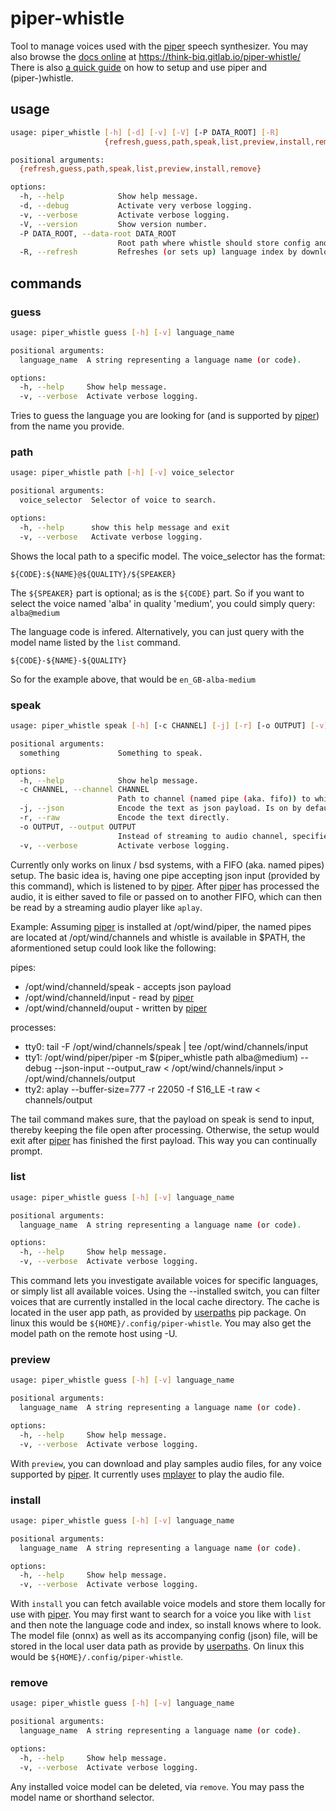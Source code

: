 # piper-whistle

Tool to manage voices used with the [piper][1] speech synthesizer. You may also browse the [docs online][2] at https://think-biq.gitlab.io/piper-whistle/
There is also [a quick guide](https://hackernoon.com/how-to-set-up-piper-speech-synthesizer-on-a-local-machine) on how to setup and use piper and (piper-)whistle.

## usage

```bash
usage: piper_whistle [-h] [-d] [-v] [-V] [-P DATA_ROOT] [-R]
                     {refresh,guess,path,speak,list,preview,install,remove} ...

positional arguments:
  {refresh,guess,path,speak,list,preview,install,remove}

options:
  -h, --help            Show help message.
  -d, --debug           Activate very verbose logging.
  -v, --verbose         Activate verbose logging.
  -V, --version         Show version number.
  -P DATA_ROOT, --data-root DATA_ROOT
                        Root path where whistle should store config and data in.
  -R, --refresh         Refreshes (or sets up) language index by downloading the latest lookup.
```

## commands

### guess

```bash
usage: piper_whistle guess [-h] [-v] language_name

positional arguments:
  language_name  A string representing a language name (or code).

options:
  -h, --help     Show help message.
  -v, --verbose  Activate verbose logging.
```

Tries to guess the language you are looking for (and is supported by [piper][1]) from the name you provide.

### path

```bash
usage: piper_whistle path [-h] [-v] voice_selector

positional arguments:
  voice_selector  Selector of voice to search.

options:
  -h, --help      show this help message and exit
  -v, --verbose   Activate verbose logging.
```

Shows the local path to a specific model. The voice_selector has the format:
```
${CODE}:${NAME}@${QUALITY}/${SPEAKER}
```
The ```${SPEAKER}``` part is optional; as is the ```${CODE}``` part. So if you want to select the voice named 'alba' in quality 'medium', you could simply query: ```alba@medium```

The language code is infered.
Alternatively, you can just query with the model name listed by the `list` command.  
```
${CODE}-${NAME}-${QUALITY}
```
So for the example above, that would be ```en_GB-alba-medium```

### speak

```bash
usage: piper_whistle speak [-h] [-c CHANNEL] [-j] [-r] [-o OUTPUT] [-v] something

positional arguments:
  something             Something to speak.

options:
  -h, --help            Show help message.
  -c CHANNEL, --channel CHANNEL
                        Path to channel (named pipe (aka. fifo)) to which piper is listening.
  -j, --json            Encode the text as json payload. Is on by default.
  -r, --raw             Encode the text directly.
  -o OUTPUT, --output OUTPUT
                        Instead of streaming to audio channel, specifies a path to wav file where speech will be store in.
  -v, --verbose         Activate verbose logging.
```

Currently only works on linux / bsd systems, with a FIFO (aka. named pipes) setup. The basic idea is, having one pipe accepting json input (provided by this command), which is listened to by [piper][1]. After [piper][1] has processed the audio, it is either saved to file or passed on to another FIFO, which can then be read by a streaming audio player like `aplay`.

Example:
Assuming [piper][1] is installed at /opt/wind/piper, the named pipes are located at /opt/wind/channels and whistle is available in $PATH, the aformentioned setup could look like the following:

pipes:

* /opt/wind/channeld/speak - accepts json payload
* /opt/wind/channeld/input - read by [piper][1]
* /opt/wind/channeld/ouput - written by [piper][1]

processes:

* tty0: tail -F /opt/wind/channels/speak | tee /opt/wind/channels/input
* tty1: /opt/wind/piper/piper -m $(piper_whistle path alba@medium) --debug --json-input --output_raw < /opt/wind/channels/input > /opt/wind/channels/output
* tty2: aplay --buffer-size=777 -r 22050 -f S16_LE -t raw < channels/output

The tail command makes sure, that the payload on speak is send to input,
thereby keeping the file open after processing. Otherwise, the setup would exit
after [piper][1] has finished the first payload. This way you can continually prompt.

### list

```bash
usage: piper_whistle guess [-h] [-v] language_name

positional arguments:
  language_name  A string representing a language name (or code).

options:
  -h, --help     Show help message.
  -v, --verbose  Activate verbose logging.
```

This command lets you investigate available voices for specific languages, or
simply list all available voices. Using the --installed switch, you can filter
voices that are currently installed in the local cache directory. The cache is
located in the user app path, as provided by [userpaths](https://pypi.org/project/userpaths/) pip package. On linux this would be `${HOME}/.config/piper-whistle`. You may also get the model path on the remote host using -U.

### preview

```bash
usage: piper_whistle guess [-h] [-v] language_name

positional arguments:
  language_name  A string representing a language name (or code).

options:
  -h, --help     Show help message.
  -v, --verbose  Activate verbose logging.
```

With `preview`, you can download and play samples audio files, for any voice
supported by [piper][1]. It currently uses [mplayer](http://www.mplayerhq.hu/) to play the audio file.

### install

```bash
usage: piper_whistle guess [-h] [-v] language_name

positional arguments:
  language_name  A string representing a language name (or code).

options:
  -h, --help     Show help message.
  -v, --verbose  Activate verbose logging.
```

With `install` you can fetch available voice models and store them locally for
use with [piper][1]. You may first want to search for a voice you like with `list`
and then note the language code and index, so install knows where to look.
The model file (onnx) as well as its accompanying config (json) file, will be
stored in the local user data path as provide by [userpaths](https://pypi.org/project/userpaths/). On linux this would be `${HOME}/.config/piper-whistle`.

### remove

```bash
usage: piper_whistle guess [-h] [-v] language_name

positional arguments:
  language_name  A string representing a language name (or code).

options:
  -h, --help     Show help message.
  -v, --verbose  Activate verbose logging.
```

Any installed voice model can be deleted, via `remove`. You may pass the model name or shorthand selector.

[1]: https://github.com/rhasspy/piper
[2]: https://think-biq.gitlab.io/piper-whistle/
